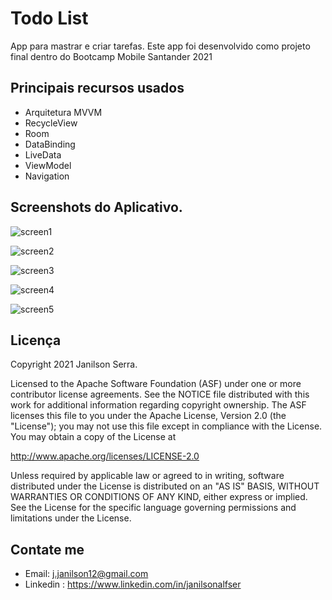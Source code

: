 # Todo List
App para mastrar e criar tarefas.
Este app foi desenvolvido como projeto final dentro do Bootcamp Mobile Santander 2021

## Principais recursos usados

 - Arquitetura MVVM
 - RecycleView
 - Room
 - DataBinding
 - LiveData
 - ViewModel
 - Navigation

## Screenshots do Aplicativo.

![screen1](./screenshots/Screen_1.jpg)

![screen2](./screenshots/Screen_2.jpg)

![screen3](./screenshots/Screen_3.jpg)

![screen4](./screenshots/Screen_4.jpg)

![screen5](./screenshots/Screen_5.jpg)

## Licença

Copyright 2021 Janilson Serra.

Licensed to the Apache Software Foundation (ASF) under one or more contributor
license agreements.  See the NOTICE file distributed with this work for
additional information regarding copyright ownership.  The ASF licenses this
file to you under the Apache License, Version 2.0 (the "License"); you may not
use this file except in compliance with the License.  You may obtain a copy of
the License at

http://www.apache.org/licenses/LICENSE-2.0

Unless required by applicable law or agreed to in writing, software
distributed under the License is distributed on an "AS IS" BASIS, WITHOUT
WARRANTIES OR CONDITIONS OF ANY KIND, either express or implied.  See the
License for the specific language governing permissions and limitations under
the License.

## Contate me

- Email: j.janilson12@gmail.com
- Linkedin : https://www.linkedin.com/in/janilsonalfser